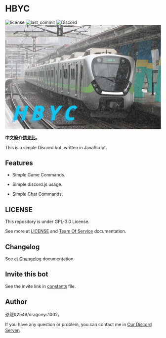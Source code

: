 # HBYC
![license](https://img.shields.io/github/license/dragonyc1002/HBYC?style=for-the-badge)
![last_commit](https://img.shields.io/github/last-commit/dragonyc1002/HBYC?style=for-the-badge) 
![Discord](https://img.shields.io/discord/977204156043509780?style=for-the-badge)
[![EMU900!!!](./public/images/banner-20221009.jpg)](https://reurl.cc/GxQqdy)

**中文簡介[請見此](./docs/README-Tw.md)。**

This is a simple Discord bot, written in JavaScript.

## Features
* Simple Game Commands.

* Simple discord.js usage.

* Simple Chat Commands.

## LICENSE
This repository is under GPL-3.0 License.

See more at [LICENSE](./LICENSE) and [Team Of Service](./docs/TeamOfService.md) documentation.

## Changelog
See at [Changelog](./CHANGELOG.md) documentation.

## Invite this bot
See the invite link in [constants](./src/constants.json) file.

## Author
恐龍#2549/dragonyc1002。

If you have any question or problem, you can contact me in [Our Discord Server](https://discord.gg/J7X2nWXszp)。
